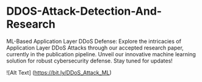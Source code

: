# DDOS-Attack-Detection-And-Research
ML-Based Application Layer DDoS Defense:  Explore the intricacies of Application Layer DDoS Attacks through our accepted research paper, currently in the publication pipeline. Unveil our innovative machine learning solution for robust cybersecurity defense. Stay tuned for updates!

![Alt Text] (https://bit.ly/DDoS_Attack_ML)
